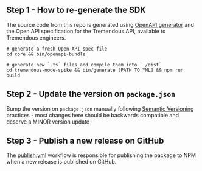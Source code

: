 ## Step 1 - How to re-generate the SDK

The source code from this repo is generated using [OpenAPI generator][1] and the Open API specification for the Tremendous API, available to Tremendous engineers.

```console
# generate a fresh Open API spec file
cd core && bin/openapi-bundle

# generate new `.ts` files and compile them into `./dist`
cd tremendous-node-spike && bin/generate [PATH TO YML] && npm run build
```

## Step 2 - Update the version on `package.json`

Bump the version on `package.json` manually following [Semantic Versioning][2] practices - most changes here should be backwards compatible and deserve a MINOR version update

## Step 3 - Publish a new release on GitHub

The [publish.yml](.github/workflows/publish.yml) workflow is responsible for publishing the package to NPM when a new release is published on GitHub.


[1]: https://openapi-generator.tech
[2]: https://semver.org
